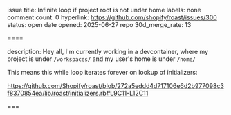 issue title: Infinite loop if project root is not under home
labels: none
comment count: 0
hyperlink: https://github.com/shopify/roast/issues/300
status: open
date opened: 2025-06-27
repo 30d_merge_rate: 13

====

description:
Hey all, I'm currently working in a devcontainer, where my project is under `/workspaces/` and my user's home is under `/home/` 

This means this while loop iterates forever on lookup of initializers:

https://github.com/Shopify/roast/blob/272a5eddd4d717106e6d2b977098c3f8370854ea/lib/roast/initializers.rb#L9C11-L12C11

===
